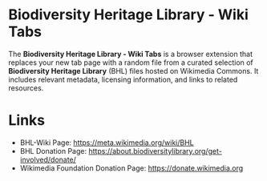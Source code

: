 # Biodiversity Heritage Library - Wiki Tabs

The **Biodiversity Heritage Library - Wiki Tabs** is a browser extension that replaces your new tab page with a random file from a curated selection of **Biodiversity Heritage Library** (BHL) files hosted on Wikimedia Commons. It includes relevant metadata, licensing information, and links to related resources.


# Links

  -  BHL-Wiki Page: https://meta.wikimedia.org/wiki/BHL
  -  BHL Donation Page: https://about.biodiversitylibrary.org/get-involved/donate/
  -  Wikimedia Foundation Donation Page: https://donate.wikimedia.org